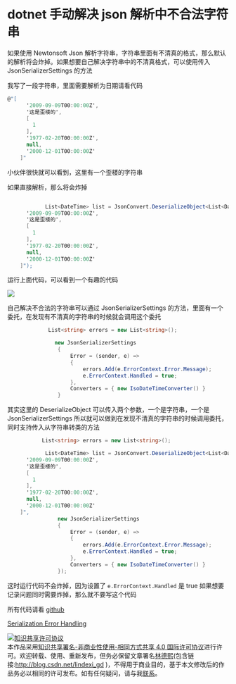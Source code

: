 # dotnet 手动解决 json 解析中不合法字符串

如果使用 Newtonsoft Json 解析字符串，字符串里面有不清真的格式，那么默认的解析将会炸掉。如果想要自己解决字符串中的不清真格式，可以使用传入 JsonSerializerSettings 的方法

<!--more-->
<!-- CreateTime:2019/8/31 16:55:58 -->


我写了一段字符串，里面需要解析为日期请看代码

```csharp
@"[
      '2009-09-09T00:00:00Z',
      '这是歪楼的',
      [
        1
      ],
      '1977-02-20T00:00:00Z',
      null,
      '2000-12-01T00:00:00Z'
    ]"
```

小伙伴很快就可以看到，这里有一个歪楼的字符串

如果直接解析，那么将会炸掉

```csharp

            List<DateTime> list = JsonConvert.DeserializeObject<List<DateTime>>(@"[
      '2009-09-09T00:00:00Z',
      '这是歪楼的',
      [
        1
      ],
      '1977-02-20T00:00:00Z',
      null,
      '2000-12-01T00:00:00Z'
    ]");
```

运行上面代码，可以看到一个有趣的代码

![](http://image.acmx.xyz/lindexi%2F20193208581815)

自己解决不合法的字符串可以通过 JsonSerializerSettings 的方法，里面有一个委托，在发现有不清真的字符串的时候就会调用这个委托

```csharp
             List<string> errors = new List<string>();

               new JsonSerializerSettings
                {
                    Error = (sender, e) =>
                    {
                        errors.Add(e.ErrorContext.Error.Message);
                        e.ErrorContext.Handled = true;
                    },
                    Converters = { new IsoDateTimeConverter() }
                }
```

其实这里的 DeserializeObject 可以传入两个参数，一个是字符串，一个是 JsonSerializerSettings 所以就可以做到在发现不清真的字符串的时候调用委托，同时支持传入从字符串转类的方法

```csharp
           List<string> errors = new List<string>();

            List<DateTime> list = JsonConvert.DeserializeObject<List<DateTime>>(@"[
      '2009-09-09T00:00:00Z',
      '这是歪楼的',
      [
        1
      ],
      '1977-02-20T00:00:00Z',
      null,
      '2000-12-01T00:00:00Z'
    ]",
                new JsonSerializerSettings
                {
                    Error = (sender, e) =>
                    {
                        errors.Add(e.ErrorContext.Error.Message);
                        e.ErrorContext.Handled = true;
                    },
                    Converters = { new IsoDateTimeConverter() }
                });
```

这时运行代码不会炸掉，因为设置了 `e.ErrorContext.Handled` 是 true 如果想要记录问题同时需要炸掉，那么就不要写这个代码

所有代码请看 [github](https://github.com/lindexi/lindexi_gd/tree/7d553d290d68b567f91daed16c814c023e90c1a8/BepirquwiKedoucawji)

[Serialization Error Handling](https://www.newtonsoft.com/json/help/html/SerializationErrorHandling.htm )

<a rel="license" href="http://creativecommons.org/licenses/by-nc-sa/4.0/"><img alt="知识共享许可协议" style="border-width:0" src="https://i.creativecommons.org/l/by-nc-sa/4.0/88x31.png" /></a><br />本作品采用<a rel="license" href="http://creativecommons.org/licenses/by-nc-sa/4.0/">知识共享署名-非商业性使用-相同方式共享 4.0 国际许可协议</a>进行许可。欢迎转载、使用、重新发布，但务必保留文章署名[林德熙](http://blog.csdn.net/lindexi_gd)(包含链接:http://blog.csdn.net/lindexi_gd )，不得用于商业目的，基于本文修改后的作品务必以相同的许可发布。如有任何疑问，请与我[联系](mailto:lindexi_gd@163.com)。
